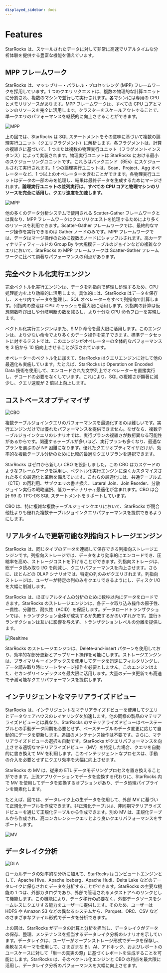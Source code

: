 ```yaml
---
displayed_sidebar: docs
---
```


# Features

StarRocks は、スケールされたデータに対して非常に高速でリアルタイムな分析体験を提供する豊富な機能を備えています。

## MPP フレームワーク

StarRocks は、マッシブリー・パラレル・プロセッシング (MPP) フレームワークを採用しています。1 つのクエリリクエストは、複数の物理的な計算ユニットに分割され、複数のマシンで並行して実行されます。各マシンには専用の CPU とメモリリソースがあります。MPP フレームワークは、すべての CPU コアとマシンのリソースを完全に活用します。クラスターをスケールアウトすることで、単一クエリのパフォーマンスを継続的に向上させることができます。

![MPP](../_assets/1.1-3-mpp.png)

上の図では、StarRocks は SQL ステートメントをその意味に基づいて複数の論理実行ユニット（クエリフラグメント）に解析します。各フラグメントは、計算の複雑さに基づいて、1 つまたは複数の物理実行ユニット（フラグメントインスタンス）によって実装されます。物理実行ユニットは StarRocks における最小のスケジューリングユニットです。これらはバックエンド（BEs）にスケジュールされて実行されます。1 つの論理実行ユニットは、Scan、Project、Agg オペレーターなど、1 つ以上のオペレーターを含むことができます。各物理実行ユニットはデータの一部のみを処理し、結果は最終データを生成するためにマージされます。**論理実行ユニットの並列実行は、すべての CPU コアと物理マシンのリソースを完全に活用し、クエリ速度を加速します。**

![MPP](../_assets/1.1-4-mpp.png)

他の多くのデータ分析システムで使用される Scatter-Gather フレームワークとは異なり、MPP フレームワークはクエリリクエストを処理するためにより多くのリソースを利用できます。Scatter-Gather フレームワークでは、最終的なマージ操作を実行できるのは Gather ノードのみです。MPP フレームワークでは、データはマージ操作のために複数のノードにシャッフルされます。高カーディナリティフィールドの Group By や大規模テーブルのジョインなどの複雑なクエリにおいて、StarRocks の MPP フレームワークは Scatter-Gather フレームワークに比べて顕著なパフォーマンスの利点があります。

## 完全ベクトル化実行エンジン

完全ベクトル化実行エンジンは、データを列指向で整理し処理するため、CPU 処理能力をより効率的に活用します。具体的には、StarRocks はデータを保存し、メモリ内でデータを整理し、SQL オペレーターをすべて列指向で計算します。列指向の整理は CPU キャッシュを最大限に活用します。列指向の計算は仮想関数呼び出しや分岐判断の数を減らし、より十分な CPU 命令フローを実現します。

ベクトル化実行エンジンはまた、SIMD 命令を最大限に活用します。このエンジンは、より少ない命令でより多くのデータ操作を完了できます。標準データセットに対するテストでは、このエンジンがオペレーターの全体的なパフォーマンスを 3 倍から 10 倍向上させることが示されています。

オペレーターのベクトル化に加えて、StarRocks はクエリエンジンに対して他の最適化も実施しています。たとえば、StarRocks は Operation on Encoded Data 技術を使用して、エンコードされた文字列上でオペレーターを直接実行し、デコードの必要をなくしています。これにより、SQL の複雑さが顕著に減少し、クエリ速度が 2 倍以上向上します。

## コストベースオプティマイザ

![CBO](../_assets/1.1-5-cbo.png)

複数テーブルジョインクエリのパフォーマンスを最適化するのは難しいです。実行エンジンだけでは優れたパフォーマンスを提供できません。なぜなら、複数テーブルジョインクエリのシナリオでは、実行プランの複雑さが数桁異なる可能性があるからです。関連するテーブルが多いほど、実行プランも多くなり、最適なプランを選ぶのが NP 困難になります。優れたクエリオプティマイザだけが、効率的な複数テーブル分析のために比較的最適なクエリプランを選択できます。

StarRocks はゼロから新しい CBO を設計しました。この CBO はカスケードのようなフレームワークを採用し、ベクトル化実行エンジンに深くカスタマイズされた多くの最適化と革新を備えています。これらの最適化には、共通テーブル式（CTE）の再利用、サブクエリの書き換え、Lateral Join、Join Reorder、分散ジョイン実行の戦略選択、低カーディナリティ最適化が含まれます。CBO は合計 99 の TPC-DS SQL ステートメントをサポートしています。

CBO は、特に複雑な複数テーブルジョインクエリにおいて、StarRocks が競合他社よりも優れた複数テーブルジョインクエリパフォーマンスを提供できるようにします。

## リアルタイムで更新可能な列指向ストレージエンジン

StarRocks は、同じタイプのデータを連続して保存できる列指向ストレージエンジンです。列指向ストレージでは、データをより効率的にエンコードでき、圧縮率を高め、ストレージコストを下げることができます。列指向ストレージは、総データ読み取り I/O を削減し、クエリパフォーマンスを向上させます。さらに、ほとんどの OLAP シナリオでは、特定の列のみがクエリされます。列指向ストレージは、ユーザーが特定の列のみをクエリできるようにし、ディスク I/O を大幅に削減します。

StarRocks は、ほぼリアルタイムの分析のために数秒以内にデータをロードできます。StarRocks のストレージエンジンは、各データ取り込み操作の原子性、一貫性、分離性、耐久性（ACID）を保証します。データロードトランザクションでは、トランザクション全体が成功するか失敗するかのいずれかです。並行トランザクションは互いに影響を与えず、トランザクションレベルの分離を提供します。

![Realtime](../_assets/1.1-6-realtime.png)

StarRocks のストレージエンジンは、Delete-and-insert パターンを使用しており、効率的な部分更新とアップサート操作を可能にします。ストレージエンジンは、プライマリキーインデックスを使用してデータを迅速にフィルタリングし、データ読み取り時にソートやマージ操作を必要としません。このエンジンはまた、セカンダリインデックスを最大限に活用します。大量のデータ更新でも高速で予測可能なクエリパフォーマンスを提供します。

## インテリジェントなマテリアライズドビュー

StarRocks は、インテリジェントなマテリアライズドビューを使用してクエリとデータウェアハウスのレイヤリングを加速します。他の同様の製品のマテリアライズドビューとは異なり、StarRocks のマテリアライズドビューはベーステーブルとの手動データ同期を必要とせず、ベーステーブルのデータ変更に応じて自動的にデータを更新します。追加のメンテナンス操作は不要です。さらに、マテリアライズドビューの選択も自動です。StarRocks がクエリパフォーマンスを向上させる適切なマテリアライズドビュー（MV）を特定した場合、クエリを自動的に書き換えて MV を利用します。このインテリジェントなプロセスは、手動の介入を必要とせずにクエリ効率を大幅に向上させます。

StarRocks の MV は、従来の ETL データモデリングプロセスを置き換えることができます。上流アプリケーションでデータを変換する代わりに、StarRocks 内で MV を使用してデータを変換するオプションがあり、データ処理パイプラインを簡素化します。

たとえば、図では、データレイク上の生データを使用して、外部 MV に基づいて正規化テーブルを作成できます。非正規化テーブルは、非同期マテリアライズドビューを通じて正規化テーブルから作成できます。別の MV は、正規化テーブルから作成され、高コンカレンシークエリとより良いクエリパフォーマンスをサポートします。

![MV](../_assets/1.1-7-mv.png)

## データレイク分析

![DLA](../_assets/1.1-8-dla.png)

ローカルデータの効率的な分析に加えて、StarRocks はコンピュートエンジンとして、Apache Hive、Apache Iceberg、Apache Hudi、Delta Lake などのデータレイクに保存されたデータを分析することができます。StarRocks の主要な機能の 1 つは、外部カタログであり、外部で管理されるメタストアへのリンクとして機能します。この機能により、データ移行の必要なく、外部データソースをシームレスにクエリする能力をユーザーに提供します。そのため、ユーザーは HDFS や Amazon S3 などの異なるシステムから、Parquet、ORC、CSV などのさまざまなファイル形式でデータを分析できます。

上の図は、StarRocks がデータの計算と分析を担当し、データレイクがデータの保存、整理、メンテナンスを担当するデータレイク分析のシナリオを示しています。データレイクは、ユーザーがオープンストレージ形式でデータを保存し、柔軟なスキーマを使用して、さまざまな BI、AI、アドホック、およびレポートのユースケースに対して「単一の真実の源」に基づくレポートを生成することを可能にします。StarRocks は、そのベクトル化エンジンと CBO の利点を最大限に活用し、データレイク分析のパフォーマンスを大幅に向上させます。